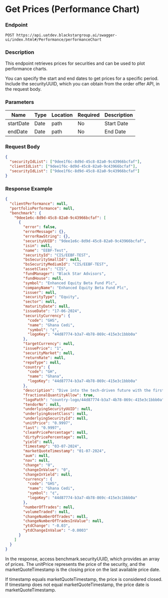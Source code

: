 # Get Prices (Performance Chart)

### Endpoint

`POST https://api.uatdev.blackstargroup.ai/swagger-ui/index.html#/Performance/performanceChart`

### Description

This endpoint retrieves prices for securities and can be used to plot performance charts.

You can specify the start and end dates to get prices for a specific period. Include the securityUUID, which you can obtain from the order offer API, in the request body.

### Parameters

| Name      | Type | Location | Required | Description |
| --------- | ---- | -------- | -------- | ----------- |
| startDate | Date | path     | No       | Start Date  |
| endDate   | Date | path     | No       | End Date    |

### Request Body

```json
{
  "securityIdList": ["9dee1f6c-8d9d-45c8-82a0-9c43966bcfaf"],
  "clientIdList": ["9dee1f6c-8d9d-45c8-82a0-9c43966bcfaf"],
  "securityIdList": ["9dee1f6c-8d9d-45c8-82a0-9c43966bcfaf"]
}
```

### Response Example

```json
{
  "clientPerformance": null,
  "portfolioPerformance": null,
  "benchmark": {
    "9dee1e6c-8d9d-45c8-82a0-9c43966bcfaf": [
      {
        "error": false,
        "errorMessage": {},
        "errorRawString": {},
        "securityUUID": "9dee1e6c-8d9d-45c8-82a0-9c43966bcfaf",
        "isin": null,
        "name": "EEBF-Test",
        "securityId": "CIS/EEBF-TEST",
        "bsSecuritySmallId": null,
        "bsSecurityMediumId": "CIS/EEBF-TEST",
        "assetClass": "CIS",
        "fundManager": "Black Star Advisors",
        "fundHouse": null,
        "symbol": "Enhanced Equity Beta Fund Plc",
        "companyName": "Enhanced Equity Beta Fund Plc",
        "issuer": null,
        "securityType": "Equity",
        "sector": null,
        "maturityDate": null,
        "issueDate": "17-06-2024",
        "securityCurrency": {
          "code": "GHS",
          "name": "Ghana Cedi",
          "symbol": "¢",
          "logoKey": "44d87774-b3a7-4b78-869c-415e3c1bbb0a"
        },
        "targetCurrency": null,
        "issuePrice": "1",
        "securityMarket": null,
        "returnRate": null,
        "repoType": null,
        "country": {
          "code": "GH",
          "name": "Ghana",
          "logoKey": "44d87774-b3a7-4b78-869c-415e3c1bbb0a"
        },
        "description": "Dive into the tech-driven future with the first and only Global Tech Equity Fund in Ghana. Investing in global equities with a tech bias, it identifies sectors and companies at the forefront of the 4th Industrial Revolution.",
        "fractionalQuantityAllow": true,
        "logoPath": "country-logo/44d87774-b3a7-4b78-869c-415e3c1bbb0a",
        "tendorNo": null,
        "underlyingSecurityUUID": null,
        "underlyingAssetClass": null,
        "underlyingSecurityId": null,
        "unitPrice": "0.9997",
        "last": "0.9997",
        "cleanPricePercentage": null,
        "dirtyPricePercentage": null,
        "yield": null,
        "timestamp": "03-07-2024",
        "marketQuoteTimestamp": "01-07-2024",
        "aum": null,
        "nav": null,
        "change": "0",
        "changeInValue": "0",
        "changeInYield": null,
        "currency": {
          "code": "GHS",
          "name": "Ghana Cedi",
          "symbol": "¢",
          "logoKey": "44d87774-b3a7-4b78-869c-415e3c1bbb0a"
        },
        "numberOfTrades": null,
        "volumeTraded": null,
        "changeNumberOfTrades": null,
        "changeNumberOfTradesInValue": null,
        "ytdChange": "-0.03",
        "ytdChangeInValue": "-0.0003"
      }
    ]
  }
}
```

In the response, access benchmark.securityUUID, which provides an array of prices. The unitPrice represents the price of the security, and the marketQuoteTimestamp is the closing price on the last available price date.

If timestamp equals marketQuoteTimestamp, the price is considered closed.
If timestamp does not equal marketQuoteTimestamp, the price date is marketQuoteTimestamp.
